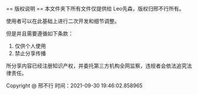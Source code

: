 == 版权说明 ==
本文件夹下所有文件仅提供给 Leo先森，版权归邢不行所有。

使用者可以在此基础上进行二次开发和细节调整。

但是并且需要遵循如下条款：
1. 仅供个人使用
2. 禁止分享传播

所分享内容已经注册知识产权，并委托第三方机构全网监察，违规者会依法追究法律责任。

Copyright @ 邢不行
时间：2021-09-30 19:46:02.858965
